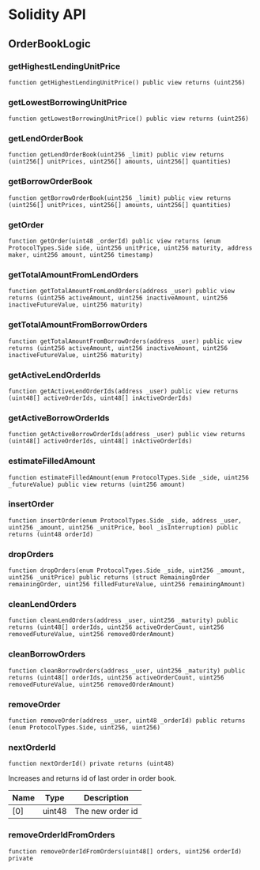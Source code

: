 # Solidity API

## OrderBookLogic

### getHighestLendingUnitPrice

```solidity
function getHighestLendingUnitPrice() public view returns (uint256)
```

### getLowestBorrowingUnitPrice

```solidity
function getLowestBorrowingUnitPrice() public view returns (uint256)
```

### getLendOrderBook

```solidity
function getLendOrderBook(uint256 _limit) public view returns (uint256[] unitPrices, uint256[] amounts, uint256[] quantities)
```

### getBorrowOrderBook

```solidity
function getBorrowOrderBook(uint256 _limit) public view returns (uint256[] unitPrices, uint256[] amounts, uint256[] quantities)
```

### getOrder

```solidity
function getOrder(uint48 _orderId) public view returns (enum ProtocolTypes.Side side, uint256 unitPrice, uint256 maturity, address maker, uint256 amount, uint256 timestamp)
```

### getTotalAmountFromLendOrders

```solidity
function getTotalAmountFromLendOrders(address _user) public view returns (uint256 activeAmount, uint256 inactiveAmount, uint256 inactiveFutureValue, uint256 maturity)
```

### getTotalAmountFromBorrowOrders

```solidity
function getTotalAmountFromBorrowOrders(address _user) public view returns (uint256 activeAmount, uint256 inactiveAmount, uint256 inactiveFutureValue, uint256 maturity)
```

### getActiveLendOrderIds

```solidity
function getActiveLendOrderIds(address _user) public view returns (uint48[] activeOrderIds, uint48[] inActiveOrderIds)
```

### getActiveBorrowOrderIds

```solidity
function getActiveBorrowOrderIds(address _user) public view returns (uint48[] activeOrderIds, uint48[] inActiveOrderIds)
```

### estimateFilledAmount

```solidity
function estimateFilledAmount(enum ProtocolTypes.Side _side, uint256 _futureValue) public view returns (uint256 amount)
```

### insertOrder

```solidity
function insertOrder(enum ProtocolTypes.Side _side, address _user, uint256 _amount, uint256 _unitPrice, bool _isInterruption) public returns (uint48 orderId)
```

### dropOrders

```solidity
function dropOrders(enum ProtocolTypes.Side _side, uint256 _amount, uint256 _unitPrice) public returns (struct RemainingOrder remainingOrder, uint256 filledFutureValue, uint256 remainingAmount)
```

### cleanLendOrders

```solidity
function cleanLendOrders(address _user, uint256 _maturity) public returns (uint48[] orderIds, uint256 activeOrderCount, uint256 removedFutureValue, uint256 removedOrderAmount)
```

### cleanBorrowOrders

```solidity
function cleanBorrowOrders(address _user, uint256 _maturity) public returns (uint48[] orderIds, uint256 activeOrderCount, uint256 removedFutureValue, uint256 removedOrderAmount)
```

### removeOrder

```solidity
function removeOrder(address _user, uint48 _orderId) public returns (enum ProtocolTypes.Side, uint256, uint256)
```

### nextOrderId

```solidity
function nextOrderId() private returns (uint48)
```

Increases and returns id of last order in order book.

| Name | Type | Description |
| ---- | ---- | ----------- |
| [0] | uint48 | The new order id |

### removeOrderIdFromOrders

```solidity
function removeOrderIdFromOrders(uint48[] orders, uint256 orderId) private
```

